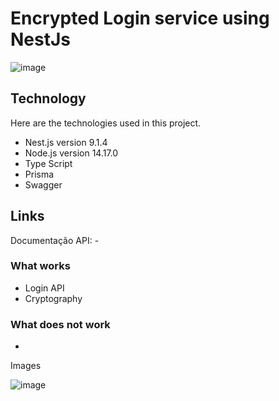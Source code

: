 #  Encrypted Login service using NestJs

![image](https://user-images.githubusercontent.com/93896739/200363927-9d839ea7-cd44-471d-b5a7-5c7cbadf6069.png)

## Technology 
 
Here are the technologies used in this project.
 
* Nest.js version 9.1.4
* Node.js version 14.17.0
* Type Script
* Prisma
* Swagger

## Links
 
Documentação API: -
<br/>

### What works

* Login API
* Cryptography

### What does not work

*

 Images

![image](https://user-images.githubusercontent.com/93896739/200618011-dd804d6b-824c-4d8e-a4dd-717ae58d6780.png)


